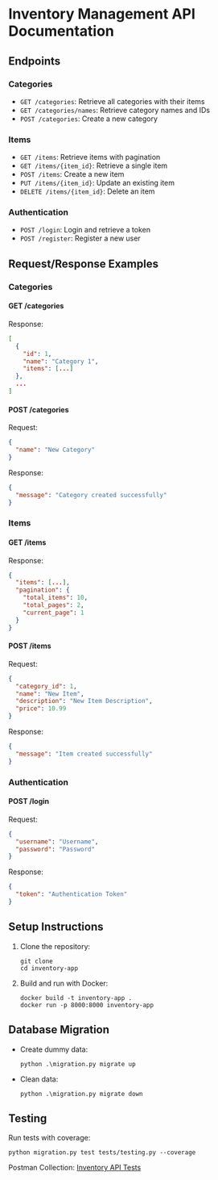 # Inventory Management API Documentation

## Endpoints

### Categories
- `GET /categories`: Retrieve all categories with their items
- `GET /categories/names`: Retrieve category names and IDs
- `POST /categories`: Create a new category

### Items
- `GET /items`: Retrieve items with pagination
- `GET /items/{item_id}`: Retrieve a single item
- `POST /items`: Create a new item
- `PUT /items/{item_id}`: Update an existing item
- `DELETE /items/{item_id}`: Delete an item

### Authentication
- `POST /login`: Login and retrieve a token
- `POST /register`: Register a new user

## Request/Response Examples

### Categories

#### GET /categories
Response:
```json
[
  {
    "id": 1,
    "name": "Category 1",
    "items": [...]
  },
  ...
]
```

#### POST /categories
Request:
```json
{
  "name": "New Category"
}
```
Response:
```json
{
  "message": "Category created successfully"
}
```

### Items

#### GET /items
Response:
```json
{
  "items": [...],
  "pagination": {
    "total_items": 10,
    "total_pages": 2,
    "current_page": 1
  }
}
```

#### POST /items
Request:
```json
{
  "category_id": 1,
  "name": "New Item",
  "description": "New Item Description",
  "price": 10.99
}
```
Response:
```json
{
  "message": "Item created successfully"
}
```

### Authentication

#### POST /login
Request:
```json
{
  "username": "Username",
  "password": "Password"
}
```
Response:
```json
{
  "token": "Authentication Token"
}
```

## Setup Instructions

1. Clone the repository:
   ```
   git clone
   cd inventory-app
   ```
2. Build and run with Docker:
   ```
   docker build -t inventory-app .
   docker run -p 8000:8000 inventory-app
   ```

## Database Migration

- Create dummy data:
  ```
  python .\migration.py migrate up
  ```
- Clean data:
  ```
  python .\migration.py migrate down
  ```

## Testing

Run tests with coverage:
```
python migration.py test tests/testing.py --coverage
```

Postman Collection: [Inventory API Tests](https://elements.getpostman.com/redirect?entityId=28552659-b7adb724-e437-4200-9934-7951317a864a&entityType=collection)
